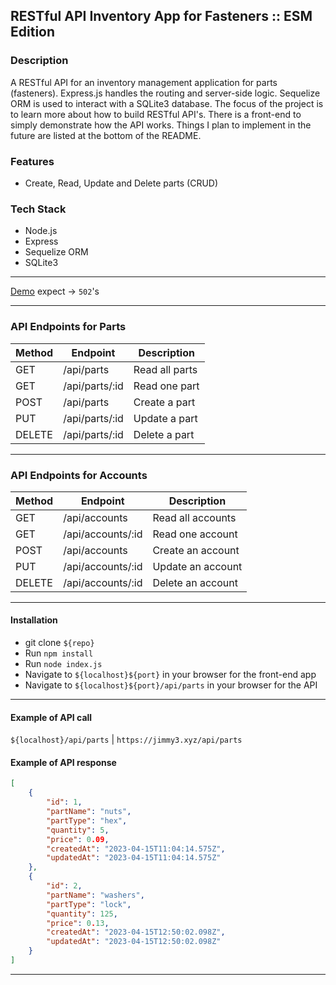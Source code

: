 ## RESTful API Inventory App for Fasteners :: ESM Edition

### Description

A RESTful API for an inventory management application for parts (fasteners). Express.js handles the routing and server-side logic. Sequelize ORM is used to interact with a SQLite3 database.
The focus of the project is to learn more about how to build RESTful API's. There is a front-end to simply demonstrate how the API works. Things I plan to implement in
the future are listed at the bottom of the README.

### Features

-   Create, Read, Update and Delete parts (CRUD)

### Tech Stack

-   Node.js
-   Express
-   Sequelize ORM
-   SQLite3

---

[Demo](https://jimmy3.xyz) expect → `502`'s

---

### API Endpoints for Parts

| Method | Endpoint       | Description    |
| ------ | -------------- | -------------- |
| GET    | /api/parts     | Read all parts |
| GET    | /api/parts/:id | Read one part  |
| POST   | /api/parts     | Create a part  |
| PUT    | /api/parts/:id | Update a part  |
| DELETE | /api/parts/:id | Delete a part  |

---

### API Endpoints for Accounts

| Method | Endpoint          | Description       |
| ------ | ----------------- | ----------------- |
| GET    | /api/accounts     | Read all accounts |
| GET    | /api/accounts/:id | Read one account  |
| POST   | /api/accounts     | Create an account |
| PUT    | /api/accounts/:id | Update an account |
| DELETE | /api/accounts/:id | Delete an account |

---

#### Installation

-   git clone `${repo}`
-   Run `npm install`
-   Run `node index.js`
-   Navigate to `${localhost}${port}` in your browser for the front-end app
-   Navigate to `${localhost}${port}/api/parts` in your browser for the API

---

#### Example of API call

`${localhost}/api/parts` | `https://jimmy3.xyz/api/parts`

#### Example of API response

```json
[
    {
        "id": 1,
        "partName": "nuts",
        "partType": "hex",
        "quantity": 5,
        "price": 0.09,
        "createdAt": "2023-04-15T11:04:14.575Z",
        "updatedAt": "2023-04-15T11:04:14.575Z"
    },
    {
        "id": 2,
        "partName": "washers",
        "partType": "lock",
        "quantity": 125,
        "price": 0.13,
        "createdAt": "2023-04-15T12:50:02.098Z",
        "updatedAt": "2023-04-15T12:50:02.098Z"
    }
]
```

---
